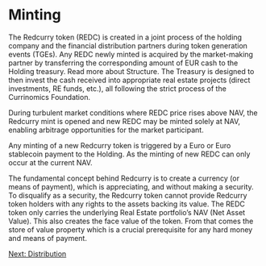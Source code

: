 # Minting
The Redcurry token (REDC) is created in a joint process of the holding company and the financial distribution partners during token generation events (TGEs). Any REDC newly minted is acquired by the market-making partner by transferring the corresponding amount of EUR cash to the Holding treasury. Read more about Structure. The Treasury is designed to then invest the cash received into appropriate real estate projects (direct investments, RE funds, etc.), all following the strict process of the Currinomics Foundation.
 
During turbulent market conditions where REDC price rises above NAV, the Redcurry mint is opened and new REDC may be minted solely at NAV, enabling arbitrage opportunities for the market participant.
 
Any minting of a new Redcurry token is triggered by a Euro or Euro stablecoin payment to the Holding. As the minting of new REDC can only occur at the current NAV.
 
The fundamental concept behind Redcurry is to create a currency (or means of payment), which is appreciating, and without making a security. To disqualify as a security, the Redcurry token cannot provide Redcurry token holders with any rights to the assets backing its value. The REDC token only carries the underlying Real Estate portfolio’s NAV (Net Asset Value). This also creates the face value of the token. From that comes the store of value property which is a crucial prerequisite for any hard money and means of payment.

[Next: Distribution](minting/distribution.md)
